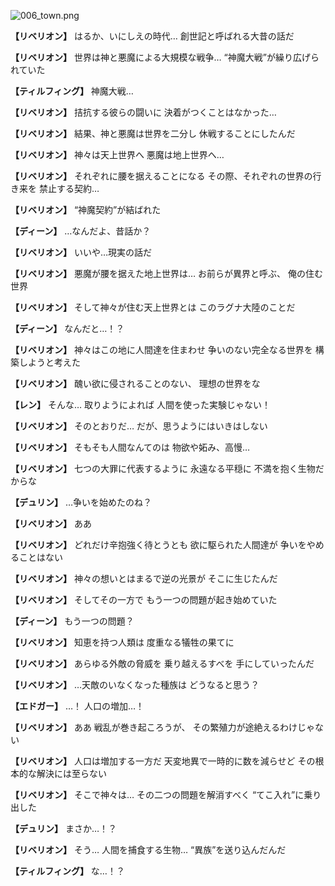 
![006_town.png](../images/backgrounds/006_town.png)

**【リベリオン】**
はるか、いにしえの時代…
創世記と呼ばれる大昔の話だ

**【リベリオン】**
世界は神と悪魔による大規模な戦争…
“神魔大戦”が繰り広げられていた

**【ティルフィング】**
神魔大戦…

**【リベリオン】**
拮抗する彼らの闘いに
決着がつくことはなかった…

**【リベリオン】**
結果、神と悪魔は世界を二分し
休戦することにしたんだ

**【リベリオン】**
神々は天上世界へ
悪魔は地上世界へ…

**【リベリオン】**
それぞれに腰を据えることになる
その際、それぞれの世界の行き来を
禁止する契約…

**【リベリオン】**
“神魔契約”が結ばれた

**【ディーン】**
…なんだよ、昔話か？

**【リベリオン】**
いいや…現実の話だ

**【リベリオン】**
悪魔が腰を据えた地上世界は…
お前らが異界と呼ぶ、
俺の住む世界

**【リベリオン】**
そして神々が住む天上世界とは
このラグナ大陸のことだ

**【ディーン】**
なんだと…！？

**【リベリオン】**
神々はこの地に人間達を住まわせ
争いのない完全なる世界を
構築しようと考えた

**【リベリオン】**
醜い欲に侵されることのない、
理想の世界をな

**【レン】**
そんな…
取りようによれば
人間を使った実験じゃない！

**【リベリオン】**
そのとおりだ…
だが、思うようにはいきはしない

**【リベリオン】**
そもそも人間なんてのは
物欲や妬み、高慢…

**【リベリオン】**
七つの大罪に代表するように
永遠なる平穏に
不満を抱く生物だからな

**【デュリン】**
…争いを始めたのね？

**【リベリオン】**
ああ

**【リベリオン】**
どれだけ辛抱強く待とうとも
欲に駆られた人間達が
争いをやめることはない

**【リベリオン】**
神々の想いとはまるで逆の光景が
そこに生じたんだ

**【リベリオン】**
そしてその一方で
もう一つの問題が起き始めていた

**【ディーン】**
もう一つの問題？

**【リベリオン】**
知恵を持つ人類は
度重なる犠牲の果てに

**【リベリオン】**
あらゆる外敵の脅威を
乗り越えるすべを
手にしていったんだ

**【リベリオン】**
…天敵のいなくなった種族は
どうなると思う？

**【エドガー】**
…！
人口の増加…！

**【リベリオン】**
ああ
戦乱が巻き起ころうが、
その繁殖力が途絶えるわけじゃない

**【リベリオン】**
人口は増加する一方だ
天変地異で一時的に数を減らせど
その根本的な解決には至らない

**【リベリオン】**
そこで神々は…
その二つの問題を解消すべく
“てこ入れ”に乗り出した

**【デュリン】**
まさか…！？

**【リベリオン】**
そう…
人間を捕食する生物…
“異族”を送り込んだんだ

**【ティルフィング】**
な…！？
